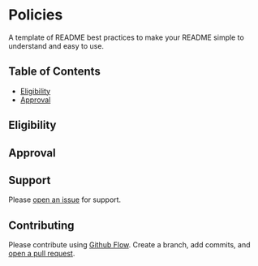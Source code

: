 # Policies

A template of README best practices to make your README simple to understand and easy to use.

## Table of Contents

- [Eligibility](#Eligibility)
- [Approval](#Approval)

## Eligibility

## Approval

## Support

Please [open an issue]() for support.

## Contributing

Please contribute using [Github Flow](https://guides.github.com/introduction/flow/). Create a branch, add commits, and [open a pull request]().
